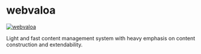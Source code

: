 webvaloa
========

[![webvaloa](https://github.com/sundflux/webvaloa/.vendor.png)](https://github.com/sundflux/webvaloa/.vendor.png)

Light and fast content management system with heavy emphasis on content construction and extendability.

